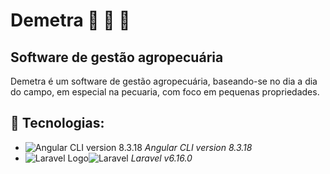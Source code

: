 # Demetra :tractor: :corn: :cow2: 

## Software de gestão agropecuária
Demetra é um software de gestão agropecuária,  baseando-se no dia a dia do campo, em especial na pecuaria, com foco em pequenas propriedades.

## :wrench: Tecnologias:
* ![Angular CLI version 8.3.18](https://angular.io/assets/images/logos/angular/logo-nav@2x.png) *Angular CLI version 8.3.18*
* ![Laravel Logo](https://laravel.com/img/logomark.min.svg)![Laravel](https://laravel.com/img/logotype.min.svg)       *Laravel v6.16.0*

